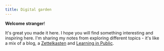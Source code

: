 ```yaml
---
title: Digital garden
---
```


**Welcome stranger**!

It's great you made it here. I hope you will find something interesting and inspiring here. I'm sharing my notes from exploring different topics - it's like a mix of a blog, a [Zettelkasten](https://zettelkasten.de/posts/overview/) and [Learning in Public](https://www.swyx.io/learn-in-public).